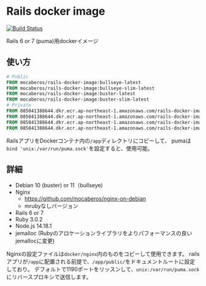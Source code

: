 # Rails docker image

[![Build Status](https://codebuild.ap-northeast-1.amazonaws.com/badges?uuid=eyJlbmNyeXB0ZWREYXRhIjoiVU8wSVhIckQ0VlJicXR5Yy9FSFdjRVUrbmNhUjNoVzBvSWZCd1d1REtHN0pFRGJyVFlMVmt2MjVva3VPQXkzcWNoMUpuWnFHa0lXQWNYclRtSTFGdDJBPSIsIml2UGFyYW1ldGVyU3BlYyI6InlGdnA3ZDJTM3loT2ozTmUiLCJtYXRlcmlhbFNldFNlcmlhbCI6MX0%3D&branch=main)](https://ap-northeast-1.console.aws.amazon.com/codesuite/codebuild/085041388644/projects/rails-docker-image)

Rails 6 or 7 (puma)用dockerイメージ

## 使い方
```dockerfile
# Public
FROM mocaberos/rails-docker-image:bullseye-latest
FROM mocaberos/rails-docker-image:bullseye-slim-latest
FROM mocaberos/rails-docker-image:buster-latest
FROM mocaberos/rails-docker-image:buster-slim-latest
# Private
FROM 085041388644.dkr.ecr.ap-northeast-1.amazonaws.com/rails-docker-image:bullseye-latest
FROM 085041388644.dkr.ecr.ap-northeast-1.amazonaws.com/rails-docker-image:bullseye-slim-latest
FROM 085041388644.dkr.ecr.ap-northeast-1.amazonaws.com/rails-docker-image:buster-latest
FROM 085041388644.dkr.ecr.ap-northeast-1.amazonaws.com/rails-docker-image:buster-slim-latest
```
RailsアプリをDockerコンテナ内の`/app`ディレクトリにコピーして、
pumaは`bind 'unix:/var/run/puma.sock'`を設定すると、使用可能。

## 詳細
- Debian 10 (buster) or 11（bullseye)
- Nginx
  - https://github.com/mocaberos/nginx-on-debian
  - mrubyなしバージョン
- Rails 6 or 7
- Ruby 3.0.2
- Node.js 14.18.1
- jemalloc (Rubyのアロケーションライブラリをよりパフォーマンスの良いjemallocに変更)

Nginxの設定ファイルは`docker/nginx`内のものをコピーして使用できます。
railsアプリが`/app`に配置される前提で、`/app/public/`をドキュメントルートに設定しており。
デフォルトで1190ポートをリッスンして、`unix:/var/run/puma.sock`にリバースプロキシで送信します。
